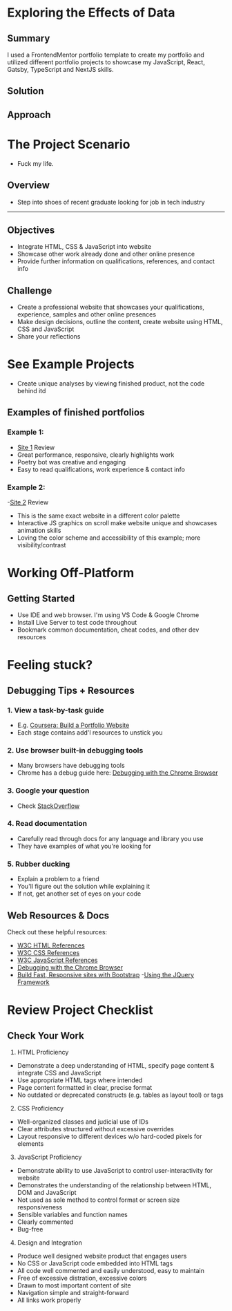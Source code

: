 # Exploring the Effects of Data


## Summary
I used a FrontendMentor portfolio template to create my portfolio and utilized different portfolio projects to showcase my JavaScript, React, Gatsby, TypeScript and NextJS skills.

## Solution


## Approach


# The Project Scenario
- Fuck my life.

## Overview
- Step into shoes of recent graduate looking for job in tech industry

---

## Objectives
- Integrate HTML, CSS & JavaScript into website
- Showcase other work already done and other online presence
- Provide further information on qualifications, references, and contact info

## Challenge
- Create a professional website that showcases your qualifications, experience, samples and other online presences
- Make design decisions, outline the content, create website using HTML, CSS and JavaScript
- Share your reflections

# See Example Projects

- Create unique analyses by viewing finished product, not the code behind itd

## Examples of finished portfolios

### Example 1: 
- [Site 1](https://skyroute66.com/sampleportfolio/)
Review
- Great performance, responsive, clearly highlights work
- Poetry bot was creative and engaging
- Easy to read qualifications, work experience & contact info

### Example 2: 
-[Site 2](https://skyroute66.com/sampleportfolio2/)
Review
- This is the same exact website in a different color palette
- Interactive JS graphics on scroll make website unique and showcases animation skills
- Loving the color scheme and accessibility of this example; more visibility/contrast

# Working Off-Platform

## Getting Started
- Use IDE and web browser. I'm using VS Code & Google Chrome
- Install Live Server to test code throughout
- Bookmark common documentation, cheat codes, and other dev resources

# Feeling stuck?

## Debugging Tips + Resources
### 1. View a task-by-task guide
- E.g. [Coursera: Build a Portfolio Website](https://www.coursera.org/learn/showcase-build-a-portfolio-website-html-css-javascript/resources/zDrOV)
- Each stage contains add'l resources to unstick you

### 2. Use browser built-in debugging tools
- Many browsers have debugging tools
- Chrome has a debug guide here: [Debugging with the Chrome Browser](https://developer.chrome.com/docs/devtools/javascript/)

### 3. Google your question
- Check [StackOverflow](https://stackoverflow.com/)

### 4. Read documentation
- Carefully read through docs for any language and library you use
- They have examples of what you're looking for

### 5. Rubber ducking
- Explain a problem to a friend
- You'll figure out the solution while explaining it
- If not, get another set of eyes on your code

## Web Resources & Docs
Check out these helpful resources:
- [W3C HTML References](https://www.w3schools.com/tags/default.asp)
- [W3C CSS References](https://www.w3schools.com/cssref/index.php)
- [W3C JavaScript References](https://www.w3schools.com/jsref/jsref_reference.asp)
- [Debugging with the Chrome Browser](https://developer.chrome.com/docs/devtools/javascript/)
- [Build Fast, Responsive sites with Bootstrap](https://getbootstrap.com/)
-[Using the JQuery Framework](https://jquery.com/)

# Review Project Checklist

## Check Your Work
1. HTML Proficiency
- Demonstrate a deep understanding of HTML, specify page content & integrate CSS and JavaScript
- Use appropriate HTML tags where intended
- Page content formatted in clear, precise format
- No outdated or deprecated constructs (e.g. tables as layout tool) or tags

2. CSS Proficiency
- Well-organized classes and judicial use of IDs
- Clear attributes structured without excessive overrides
- Layout responsive to different devices w/o hard-coded pixels for elements

3. JavaScript Proficiency
- Demonstrate ability to use JavaScript to control user-interactivity for website
- Demonstrates the understanding of the relationship between HTML, DOM and JavaScript
- Not used as sole method to control format or screen size responsiveness
- Sensible variables and function names
- Clearly commented
- Bug-free

4. Design and Integration
- Produce well designed website product that engages users
-  No CSS or JavaScript code embedded into HTML tags
- All code well commented and easily understood, easy to maintain
- Free of excessive distration, excessive colors
- Drawn to most important content of site
- Navigation simple and straight-forward
- All links work properly